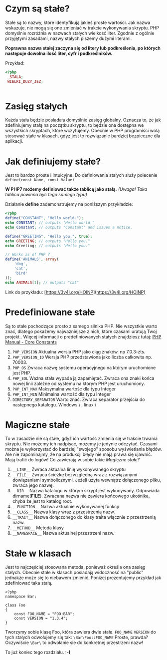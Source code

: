 # Czym są stałe?

Stałe są to nazwy, które identyfikują jakieś proste wartości. 
Jak nazwa wskazuje, nie mogą się one zmieniać w trakcie wykonywania skryptu. 
PHP domyślnie rozróżnia w nazwach stałych wielkość liter.
Zgodnie z ogólnie przyjętymi zasadami, nazwy stałych piszemy dużymi literami.

**Poprawna nazwa stałej zaczyna się od litery lub podkreślenia, po których następuje dowolna ilość liter, cyfr i podkreślników.**

Przykład:

```php
<?php
 _STALA;
 WIELKI_DUZY_JEZ;
 
```

# Zasięg stałych

Każda stała będzie posiadała domyślnie zasięg globalny. Oznacza to, że jak zdefiniujemy stałą na początku skryptu, to będzie ona dostępna we wszystkich
skryptach, które wczytujemy.
Obecnie w PHP programiści wolą stosować stałe w klasach, gdyż jest to rozwiązanie bardziej
bezpieczne dla aplikacji.


# Jak definiujemy stałe?

Jest to bardzo proste i intuicyjne. Do definiowania stałych służy polecenie `define(const Name, const Value)` 

**W PHP7 możemy definiować także tablicę jako stałą.** *(Uwaga! Taka tablica powinna być tego samego typu)* 

Działanie **define** zademonstrujemy na poniższym przykładzie:

```php
<?php
define("CONSTANT", "Hello world.");
echo CONSTANT; // outputs "Hello world."
echo Constant; // outputs "Constant" and issues a notice.

define("GREETING", "Hello you.", true);
echo GREETING; // outputs "Hello you."
echo Greeting; // outputs "Hello you."

// Works as of PHP 7
define('ANIMALS', array(
    'dog',
    'cat',
    'bird'
));
echo ANIMALS[1]; // outputs "cat"


```
Link do przykładu: [https://3v4l.org/HOINP](https://3v4l.org/HOINP)

# Predefiniowane stałe

Są to stałe pochodzące prosto z samego silnika PHP. Nie wszystkie warto znać, dlatego pokażemy najważniejsze z nich, które czasami uratują Twoj projekt..
Więcej informacji o predefiniowanych stałych znajdziesz tutaj: [PHP Manual - Core Constants](http://php.net/manual/en/reserved.constants.php)

 1. `PHP_VERSION` Aktualna wersja PHP jako ciąg znaków. np 7.0.3-zts.
 2. `PHP_VERSION_ID` Wersja PHP przedstawiona jako liczba całkowita np. 70003.
 3. `PHP_OS` Zwraca nazwę systemu operacyjnego na którym uruchomione jest PHP.
 4. `PHP_EOL` Ważna stała wypada ją zapamiętać. Zwraca ona znaki końca nowej linii zależne od systemu na którym PHP jest uruchomiony.
 5. `PHP_INT_MAX` Maksymalna wartość dla typu Integer
 6. `PHP_INT_MIN` Minimalna wartość dla typu Integer
 7. `DIRECTORY_SEPARATOR` Warto znać. Zwraca separator przejścia do następnego katalogu. Windows \\ , linux /

# Magiczne stałe

To w zasadzie nie są stałe, gdyż ich wartość zmienia się w trakcie trwania skryptu. Nie możemy ich nadpisać, możemy je jedynie odczytać.
Czasami można je wykorzystać do bardziej "swojego" sposobu wyświetlania błędów.
Ale nie zapominajmy, że na produkcji błędy nie mają prawa się ujawnić. Mają trafić do logów!
Co zawierają w sobie takie *Magiczne stałe?*

1. `__LINE__`	Zwraca aktualna linię wykonywanego skryptu
2. `__FILE__`	Zwraca ścieżkę bezwzględną wraz z rozwiązanymi dowiązaniami symbolicznymi. Jeżeli użyta wewnątrz dołączonego pliku, zwraca jego nazwę.
3. `__DIR__`	Nazwa katalogu w którym skrypt jest wykonywany. Odpowiada dirname(__FILE__). Zwracana nazwa nie zawiera końcowego ukośnika, chyba że jest to katalog root.
4. `__FUNCTION__`	Nazwa aktualnie wykonywanej funkcji
5. `__CLASS__`	Nazwa klasy wraz z przestrzenią nazw.
6. `__TRAIT__`	Nazwa dołączonego do klasy traita włącznie z przestrzenią nazw.
7. `__METHOD__`	Metoda klasy
8. `__NAMESPACE__`	Nazwa aktualnej przestrzeni nazw.

# Stałe w klasach

Jest to najczęściej stosowana metoda, ponieważ określa ona zasięg stałych. 
Obecnie stałe w klasach posiadają widoczność na "public" jednakże może się to niebawem zmienić.
Poniżej prezentujemy przykład jak zdefiniować taka stałą.

```
<?php
namespace Bar;

class Foo
{
    const FOO_NAME = "FOO:BAR";
    const VERSION = "1.3.4";
}

```
Tworzymy sobie klasę Foo, która zawiera dwie stałe. `FOO_NAME`  `VERSION` do tych stałych odwołujemy się tak: `\Bar\Foo::FOO_NAME`
Proste, prawda? Oczywiście `\Bar\` to odwołanie sie do konkretnej przestrzeni nazw!

To już koniec tego rozdziału. **:-)** 
